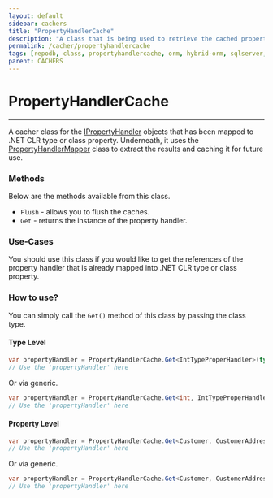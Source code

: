 ```yaml
---
layout: default
sidebar: cachers
title: "PropertyHandlerCache"
description: "A class that is being used to retrieve the cached property handler of the class or data entity property."
permalink: /cacher/propertyhandlercache
tags: [repodb, class, propertyhandlercache, orm, hybrid-orm, sqlserver, sqlite, mysql, postgresql]
parent: CACHERS
---
```


# PropertyHandlerCache

---

A cacher class for the [IPropertyHandler](/interface/ipropertyhandler) objects that has been mapped to .NET CLR type or class property. Underneath, it uses the [PropertyHandlerMapper](/mapper/propertyhandlermapper) class to extract the results and caching it for future use.

### Methods

Below are the methods available from this class.

- `Flush` - allows you to flush the caches.
- `Get` - returns the instance of the property handler.

### Use-Cases

You should use this class if you would like to get the references of the property handler that is already mapped into .NET CLR type or class property.

### How to use?

You can simply call the `Get()` method of this class by passing the class type.

#### Type Level

```csharp
var propertyHandler = PropertyHandlerCache.Get<IntTypeProperHandler>(typeof(int));
// Use the 'propertyHandler' here
```

Or via generic.

```csharp
var propertyHandler = PropertyHandlerCache.Get<int, IntTypeProperHandler>();
// Use the 'propertyHandler' here
```

#### Property Level

```csharp
var propertyHandler = PropertyHandlerCache.Get<Customer, CustomerAddressPropertyHandler>("Address");
// Use the 'propertyHandler' here
```

Or via generic.

```csharp
var propertyHandler = PropertyHandlerCache.Get<Customer, CustomerAddressPropertyHandler>(e => e.Address);
// Use the 'propertyHandler' here
```